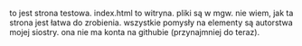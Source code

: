 to jest strona testowa.
index.html to witryna.
pliki są w mgw.
nie wiem, jak ta strona jest łatwa do zrobienia.
wszystkie pomysły na elementy są autorstwa mojej siostry.
ona nie ma konta na githubie (przynajmniej do teraz).
